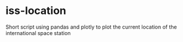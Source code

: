# iss-location
Short script using pandas and plotly to plot the current location of the international space station
